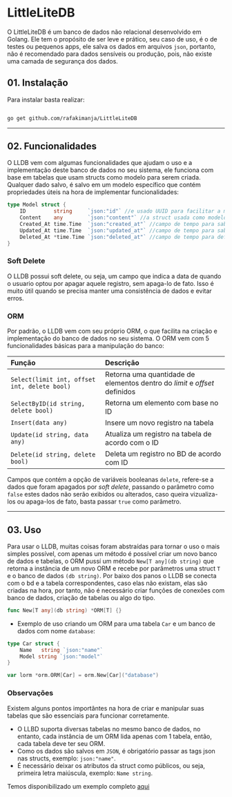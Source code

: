 # LittleLiteDB

O LittleLiteDB é um banco de dados não relacional desenvolvido em Golang. Ele tem o propósito de ser leve e prático, seu caso de uso, é o de testes ou pequenos apps,
ele salva os dados em arquivos ```json```, portanto, não é recomendado para dados sensíveis ou produção, pois, não existe uma camada de segurança dos dados.

## 01. Instalação

Para instalar basta realizar:
```bash

go get github.com/rafakimanja/LittleLiteDB
```

***

## 02. Funcionalidades

O LLDB vem com algumas funcionalidades que ajudam o uso e a implementação deste banco de dados no seu sistema, ele funciona com base em tabelas que usam structs como modelo para serem criada. 
Qualquer dado salvo, é salvo em um modelo específico que contém propriedades úteis na hora de implementar funcionalidades:
```go
type Model struct {
	ID         string     `json:"id"` //e usado UUID para facilitar a manipulação dos dados
	Content    any        `json:"content"` //a struct usada como modelo
	Created_At time.Time  `json:"created_at"` //campo de tempo para saber quando o registro foi criado
	Updated_At time.Time  `json:"updated_at"` //campo de tempo para saber quando o registro foi atualizado
	Deleted_At *time.Time `json:"deleted_at"` //campo de tempo para definir uma exclusao logica do registro
}
```

### Soft Delete

O LLDB possui soft delete, ou seja, um campo que indica a data de quando o usuario optou por apagar aquele registro, sem apaga-lo de fato. Isso é muito útil quando se precisa manter uma consistência de dados e evitar erros.

### ORM
Por padrão, o LLDB vem com seu próprio ORM, o que facilita na criação e implementação do banco de dados no seu sistema. O ORM vem com 5 funcionalidades básicas para a manipulação do banco:

| Função | Descrição |
:-------|:---------
`Select(limit int, offset int, delete bool)`| Retorna uma quantidade de elementos dentro do _limit_ e _offset_ definidos
`SelectByID(id string, delete bool)` | Retorna um elemento com base no ID
`Insert(data any)` | Insere um novo registro na tabela
`Update(id string, data any)` | Atualiza um registro na tabela de acordo com o ID
`Delete(id string, delete bool)` | Deleta um registro no BD de acordo com ID

Campos que contém a opção de variáveis booleanas `delete`, refere-se a dados que foram apagados por _soft delete_, passando o parâmetro como `false` estes dados não serão exibidos ou alterados, caso queira vizualiza-los ou apaga-los de fato, basta passar `true` como parâmetro. 

***

## 03. Uso

Para usar o LLDB, muitas coisas foram abstraídas para tornar o uso o mais simples possível, com apenas um método é possível criar um novo banco de dados e tabelas, o ORM pussí um método `New[T any](db string)` que retorna a instância de um novo ORM e recebe por parâmetros uma struct `T` e o banco de dados `(db string)`. Por baixo dos panos o LLDB se conecta com o bd e a tabela correspondentes, caso elas não existam, elas são criadas na hora, por tanto, não é necessário criar funções de conexões com banco de dados, criação de tabelas ou algo do tipo.

```go
func New[T any](db string) *ORM[T] {}
```

* Exemplo de uso criando um ORM para uma tabela `Car` e um banco de dados com nome `database`:
```go
type Car struct {
	Name   string `json:"name"`
	Model string `json:"model"`
}

var lorm *orm.ORM[Car] = orm.New[Car]("database")
```

### Observações

Existem alguns pontos importântes na hora de criar e manipular suas tabelas que são essenciais para funcionar corretamente.

* O LLBD suporta diversas tabelas no mesmo banco de dados, no entanto, cada instância de um ORM lida apenas com 1 tabela, então, cada tabela deve ter seu ORM.
* Como os dados são salvos em `JSON`, é obrigatório passar as tags json nas structs, exemplo: `json:"name"`.
* É necessário deixar os atributos da struct como públicos, ou seja, primeira letra maiúscula, exemplo: `Name string`.


Temos disponibilizado um exemplo completo [aqui](/examples/car_example.go)
